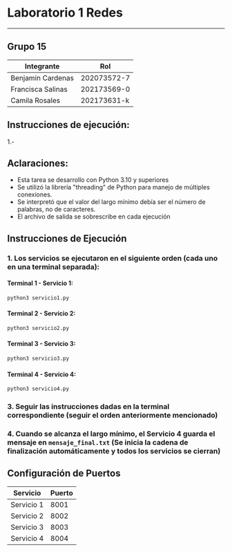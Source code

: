 # Laboratorio 1 Redes
---
## Grupo 15
| Integrante | Rol |
| ------------- | ------------- |
| Benjamin Cardenas | 202073572-7 |
| Francisca Salinas | 202173569-0 |
| Camila Rosales | 202173631-k |

## Instrucciones de ejecución:
1.- 

## Aclaraciones:
- Esta tarea se desarrollo con Python 3.10 y superiores
- Se utilizó la librería "threading" de Python para manejo de múltiples conexiones.
- Se interpretó que el valor del largo mínimo debía ser el número de palabras, no de caracteres.
- El archivo de salida se sobrescribe en cada ejecución

## Instrucciones de Ejecución

### 1. Los servicios se ejecutaron en el siguiente orden (cada uno en una terminal separada):

#### Terminal 1 - Servicio 1:
```bash
python3 servicio1.py
```

#### Terminal 2 - Servicio 2:
```bash
python3 servicio2.py
```

#### Terminal 3 - Servicio 3:
```bash
python3 servicio3.py
```

#### Terminal 4 - Servicio 4:
```bash
python3 servicio4.py
```

### 3. Seguir las instrucciones dadas en la terminal correspondiente (seguir el orden anteriormente mencionado)

### 4. Cuando se alcanza el largo mínimo, el Servicio 4 guarda el mensaje en `mensaje_final.txt` (Se inicia la cadena de finalización automáticamente y todos los servicios se cierran)

## Configuración de Puertos

| Servicio | Puerto |
|----------|--------|
| Servicio 1 | 8001 |
| Servicio 2 | 8002 |
| Servicio 3 | 8003 |
| Servicio 4 | 8004 |
